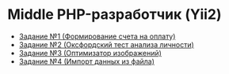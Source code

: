 # Middle PHP-разработчик (Yii2)

- [Задание №1 (Формирование счета на оплату)](web-dev-php-middle-001.md)
- [Задание №2 (Оксфордский тест анализа личности)](web-dev-php-middle-002.md)
- [Задание №3 (Оптимизатор изображений)](web-dev-php-middle-003.md)
- [Задание №4 (Импорт данных из файла)](web-dev-php-middle-004.md)